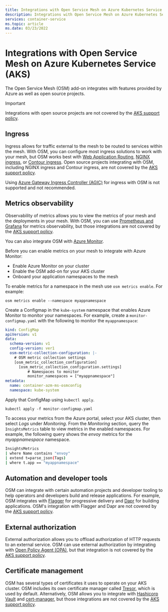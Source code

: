 ```yaml
---
title: Integrations with Open Service Mesh on Azure Kubernetes Service (AKS)
description: Integrations with Open Service Mesh on Azure Kubernetes Service (AKS)
services: container-service
ms.topic: article
ms.date: 03/23/2022
---
```


# Integrations with Open Service Mesh on Azure Kubernetes Service (AKS)

The Open Service Mesh (OSM) add-on integrates with features provided by Azure as well as open source projects.

> [!IMPORTANT]
> Integrations with open source projects are not covered by the [AKS support policy][aks-support-policy].

## Ingress

Ingress allows for traffic external to the mesh to be routed to services within the mesh. With OSM, you can configure most ingress solutions to work with your mesh, but OSM works best with [Web Application Routing][web-app-routing], [NGINX ingress][osm-nginx], or [Contour ingress][osm-contour]. Open source projects integrating with OSM, including NGINX ingress and Contour ingress, are not covered by the [AKS support policy][aks-support-policy].

Using [Azure Gateway Ingress Controller (AGIC)][agic] for ingress with OSM is not supported and not recommended.

## Metrics observability

Observability of metrics allows you to view the metrics of your mesh and the deployments in your mesh. With OSM, you can use [Prometheus and Grafana][osm-metrics] for metrics observability, but those integrations are not covered by the [AKS support policy][aks-support-policy].

You can also integrate OSM with [Azure Monitor][azure-monitor].

Before you can enable metrics on your mesh to integrate with Azure Monitor:

* Enable Azure Monitor on your cluster
* Enable the OSM add-on for your AKS cluster
* Onboard your application namespaces to the mesh

To enable metrics for a namespace in the mesh use `osm metrics enable`. For example:

```console
osm metrics enable --namespace myappnamespace
```

Create a Configmap in the `kube-system` namespace that enables Azure Monitor to monitor your namespaces. For example, create a `monitor-configmap.yaml` with the following to monitor the `myappnamespace`:

```yaml
kind: ConfigMap
apiVersion: v1
data:
  schema-version: v1
  config-version: ver1
  osm-metric-collection-configuration: |-
    # OSM metric collection settings
    [osm_metric_collection_configuration]
      [osm_metric_collection_configuration.settings]
          # Namespaces to monitor
          monitor_namespaces = ["myappnamespace"]
metadata:
  name: container-azm-ms-osmconfig
  namespace: kube-system
```

Apply that ConfigMap using `kubectl apply`.

```console
kubectl apply -f monitor-configmap.yaml
```

To access your metrics from the Azure portal, select your AKS cluster, then select *Logs* under *Monitoring*. From the *Monitoring* section, query the `InsightsMetrics` table to view metrics in the enabled namespaces. For example, the following query shows the *envoy* metrics for the *myappnamespace* namespace.

```sh
InsightsMetrics
| where Name contains "envoy"
| extend t=parse_json(Tags)
| where t.app == "myappnamespace"
```

## Automation and developer tools

OSM can integrate with certain automation projects and developer tooling to help operators and developers build and release applications. For example, OSM integrates with [Flagger][osm-flagger] for progressive delivery and [Dapr][osm-dapr] for building applications. OSM's integration with Flagger and Dapr are not covered by the [AKS support policy][aks-support-policy].

## External authorization

External authorization allows you to offload authorization of HTTP requests to an external service. OSM can use external authorization by integrating with [Open Policy Agent (OPA)][osm-opa], but that integration is not covered by the [AKS support policy][aks-support-policy].

## Certificate management

OSM has several types of certificates it uses to operate on your AKS cluster. OSM includes its own certificate manager called [Tresor][osm-tresor], which is used by default. Alternatively, OSM allows you to integrate with [Hashicorp Vault][osm-hashi-vault] and [cert-manager][osm-cert-manager], but those integrations are not covered by the [AKS support policy][aks-support-policy].

[agic]: ../application-gateway/ingress-controller-overview.md
[agic-aks]: ../application-gateway/tutorial-ingress-controller-add-on-existing.md
[aks-support-policy]: support-policies.md
[azure-monitor]: ../azure-monitor/overview.md
[nginx]: https://github.com/kubernetes/ingress-nginx
[osm-ingress-policy]: https://release-v1-0.docs.openservicemesh.io/docs/demos/ingress_k8s_nginx/#http-ingress
[osm-nginx]: https://release-v1-0.docs.openservicemesh.io/docs/demos/ingress_k8s_nginx/
[osm-contour]: https://release-v1-0.docs.openservicemesh.io/docs/guides/traffic_management/ingress/#1-using-contour-ingress-controller-and-gateway
[osm-metrics]: https://release-v1-0.docs.openservicemesh.io/docs/guides/observability/metrics/
[osm-dapr]: https://release-v1-0.docs.openservicemesh.io/docs/guides/integrations/dapr/
[osm-flagger]: https://release-v1-0.docs.openservicemesh.io/docs/guides/integrations/flagger/
[osm-opa]: https://release-v1-0.docs.openservicemesh.io/docs/guides/integrations/external_auth_opa/
[osm-hashi-vault]: https://release-v1-0.docs.openservicemesh.io/docs/guides/certificates/#using-hashicorp-vault
[osm-cert-manager]: https://release-v1-0.docs.openservicemesh.io/docs/guides/certificates/#using-cert-manager
[open-source-integrations]: open-service-mesh-integrations.md#additional-open-source-integrations
[osm-traffic-management-example]: https://github.com/MicrosoftDocs/azure-docs/pull/81085/files
[osm-tresor]: https://release-v1-0.docs.openservicemesh.io/docs/guides/certificates/#using-osms-tresor-certificate-issuer
[web-app-routing]: web-app-routing.md